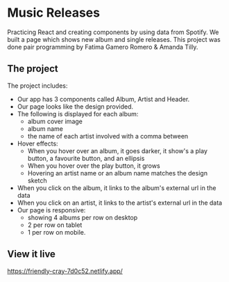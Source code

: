 # Music Releases
Practicing React and creating components by using data from Spotify. We built a page which shows new album and single releases. This project was done pair programming by Fatima Gamero Romero & Amanda Tilly.

## The project

The project includes:

- Our app has 3 components called Album, Artist and Header.
- Our page looks like the design provided.
- The following is displayed for each album:
    - album cover image
    - album name
    - the name of each artist involved with a comma between
- Hover effects:
    - When you hover over an album, it goes darker, it show's a play button, a favourite button, and an ellipsis
    - When you hover over the play button, it grows
    - Hovering an artist name or an album name matches the design sketch
- When you click on the album, it links to the album's external url in the data
- When you click on an artist, it links to the artist's external url in the data
- Our page is responsive:
    - showing 4 albums per row on desktop
    - 2 per row on tablet
    - 1 per row on mobile.

## View it live

https://friendly-cray-7d0c52.netlify.app/
